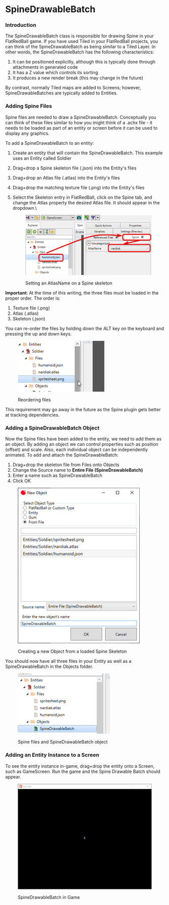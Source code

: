 # SpineDrawableBatch

### Introduction

The SpineDrawableBatch class is responsible for drawing Spine in your FlatRedBall game. If you have used Tiled in your FlatRedBall projects, you can think of the SpineDrawableBatch as being similar to a Tiled Layer. In other words, the SpineDrawableBatch has the following characteristics:

1. It can be positioned explicitly, although this is typically done through attachments in generated code
2. It has a Z value which controls its sorting
3. It produces a new render break (this may change in the future)

By contrast, normally Tiled maps are added to Screens; however, SpineDrawableBatches are typically added to Entities.&#x20;

### Adding Spine Files

Spine files are needed to draw a SpineDrawableBatch. Conceptually you can think of these files similar to how you might think of a .achx file - it needs to be loaded as part of an entity or screen before it can be used to display any graphics.

To add a SpineDrawableBatch to an entity:

1. Create an entity that will contain the SpineDrawableBatch. This example uses an Entity called Soldier
2. Drag+drop a Spine skeleton file (.json) into the Entity's files
3. Drag+drop an Atlas file (.atlas) into the Entity's files
4. Drag+drop the matching texture file (.png) into the Entity's files
5.  Select the Skeleton entry in FlatRedBall, click on the Spine tab, and change the Atlas property the desired Atlas file. It should appear in the dropdown.\


    <figure><img src="../../.gitbook/assets/image (1) (1) (1) (1) (1) (1) (1).png" alt=""><figcaption><p>Setting an AtlasName on a Spine skeleton</p></figcaption></figure>

**Important**: At the time of this writing, the three files must be loaded in the proper order. The order is:

1. Texture file (.png)
2. Atlas (.atlas)
3. Skeleton (.json)

You can re-order the files by holding down the ALT key on the keyboard and pressing the up and down keys.

<figure><img src="../../.gitbook/assets/16_06 16 26.gif" alt=""><figcaption><p>Reordering files</p></figcaption></figure>

This requirement may go away in the future as the Spine plugin gets better at tracking dependencies.

### Adding a SpineDrawableBatch Object

Now the Spine files have been added to the entity, we need to add them as an object. By adding an object we can control properties such as position (offset) and scale. Also, each individual object can be independently animated. To add and attach the SpineDrawableBatch:

1. Drag+drop the skeleton file from Files onto Objects
2. Change the Source name to **Entire File (SpineDrawableBatch)**
3. Enter a name such as SpineDrawableBatch
4. Click OK

<figure><img src="../../.gitbook/assets/16_06 18 35.png" alt=""><figcaption><p>Creating a new Object from a loaded Spine Skeleton</p></figcaption></figure>

You should now have all three files in your Entity as well as a SpineDrawableBatch in the Objects folder.

<figure><img src="../../.gitbook/assets/image (3) (1) (1).png" alt=""><figcaption><p>Spine files and SpineDrawableBatch object</p></figcaption></figure>

### Adding an Entity Instance to a Screen

To see the entity instance in-game, drag+drop the entity onto a Screen, such as GameScreen. Run the game and the Spine Drawable Batch should appear.

<figure><img src="../../.gitbook/assets/image (4) (1).png" alt=""><figcaption><p>SpineDrawableBatch in Game</p></figcaption></figure>


